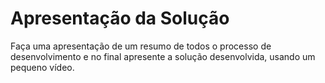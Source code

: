 # Apresentação da Solução
Faça uma apresentação de um resumo de todos o processo de desenvolvimento e no final apresente a solução desenvolvida, usando um pequeno vídeo.

